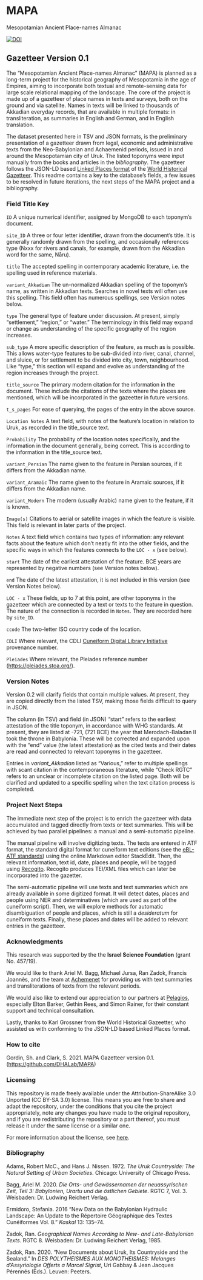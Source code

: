# MAPA
Mesopotamian Ancient Place-names Almanac

[![DOI](https://zenodo.org/badge/DOI/10.5281/zenodo.4540616.svg)](https://doi.org/10.5281/zenodo.4540616)

Gazetteer Version 0.1
-----------------------------------

The “Mesopotamian Ancient Place-names Almanac” (MAPA) is planned as a long-term project for the historical geography of Mesopotamia in the age of Empires, aiming to incorporate both textual and remote-sensing data for large scale relational mapping of the landscape. The core of the project is made up of a gazetteer of place names in texts and surveys, both on the ground and via satellite. Names in texts will be linked to thousands of Akkadian everyday records, that are available in multiple formats: in transliteration, as summaries in English and German, and in English translation.

The dataset presented here in TSV and JSON formats, is the preliminary presentation of a gazetteer drawn from legal, economic and administrative texts from the Neo-Babylonian and Achaemenid periods, issued in and around the Mesopotamian city of Uruk. The listed toponyms were input manually from the books and articles in the *bibliography*. The gazetteer follows the JSON-LD based [Linked Places format](https://github.com/LinkedPasts/linked-places/blob/master/tsv_0.3.md) of the [World Historical Gazetteer](http://whgazetteer.org/). This readme contains a key to the database’s fields, a few issues to be resolved in future iterations, the next steps of the MAPA project and a bibliography.

### Field Title Key

`ID` A unique numerical identifier, assigned by MongoDB to each toponym’s document.

`site_ID` A three or four letter identifier, drawn from the document’s title. It is generally randomly drawn from the spelling, and occasionally references type (Nxxx for rivers and canals, for example, drawn from the Akkadian word for the same, Nāru).

`title` The accepted spelling in contemporary academic literature, i.e. the spelling used in reference materials.

`variant_Akkadian` The un-normalized Akkadian spelling of the toponym’s name, as written in Akkadian texts. Searches in novel texts will often use this spelling. This field often has numerous spellings, see Version notes below.

`type` The general type of feature under discussion. At present, simply “settlement,” “region,” or “water.” The terminology in this field may expand or change as understanding of the specific geography of the region increases.

`sub_type` A more specific description of the feature, as much as is possible. This allows water-type features to be sub-divided into river, canal, channel, and sluice, or for settlement to be divided into city, town, neighbourhood. Like “type,” this section will expand and evolve as understanding of the region increases through the project.

`title_source` The primary modern citation for the information in the document. These include the citations of the texts where the places are mentioned, which will be incorporated in the gazeetter in future versions.

`t_s_pages` For ease of querying, the pages of the entry in the above source.

`Location Notes` A text field, with notes of the feature’s location in relation to Uruk, as recorded in the title_source text.

`Probability` The probability of the location notes specifically, and the information in the document generally, being correct. This is according to the information in the title_source text.

`variant_Persian` The name given to the feature in Persian sources, if it differs from the Akkadian name.

`variant_Aramaic` The name given to the feature in Aramaic sources, if it differs from the Akkadian name.

`variant_Modern` The modern (usually Arabic) name given to the feature, if it is known.

`Image(s)` Citations to aerial or satellite images in which the feature is visible. This field is relevant in later parts of the project.

`Notes` A text field which contains two types of information: any relevant facts about the feature which don’t neatly fit into the other fields, and the specific ways in which the features connects to the `LOC - x` (see below).

`start` The date of the earliest attestation of the feature. BCE years are represented by negative numbers (see Version notes below).

`end` The date of the latest attestation, it is not included in this version (see Version Notes below).

`LOC - x` These fields, up to 7 at this point, are other toponyms in the gazetteer which are connected by a text or texts to the feature in question. The nature of the connection is recorded in `Notes`. They are recorded here by `site_ID`.

`ccode` The two-letter ISO country code of the location.

`CDLI` Where relevant, the CDLI [Cuneiform Digital Library Initiative](https://cdli.ucla.edu/) provenance number.

`Pleiades` Where relevant, the Pleiades reference number (<https://pleiades.stoa.org/>).

### Version Notes

Version 0.2 will clarify fields that contain multiple values. At present, they are copied directly from the listed TSV, making those fields difficult to query in JSON.

The column (in TSV) and field (in JSON) “start” refers to the earliest attestation of the title toponym, in accordance with WHG standards. At present, they are listed at -721, (721 BCE) the year that Merodach-Baladan II took the throne in Babylonia. These will be corrected and expanded upon with the “end” value (the latest attestation) as the cited texts and their dates are read and connected to relevant toponyms in the gazetteer.

Entries in *variant_Akkadian* listed as “Various,” refer to multiple spellings with scant citation in the contemporaneous literature, while “Check RGTC” refers to an unclear or incomplete citation on the listed page. Both will be clarified and updated to a specific spelling when the text citation process is completed.

### Project Next Steps

The immediate next step of the project is to enrich the gazetteer with data accumulated and tagged directly from texts or text summaries. This will be achieved by two parallel pipelines: a manual and a semi-automatic pipeline.

The manual pipeline will involve digitizing texts. The texts are entered in ATF format, the standard digital format for cuneiform text editions (see the [eBL-ATF standards](https://github.com/ElectronicBabylonianLiterature/ebl-api/blob/master/docs/ebl-atf.md)) using the online Markdown editor StackEdit. Then, the relevant information, text id, date, places and people, will be tagged using [Recogito](https://wiki.digitalclassicist.org/Recogito). Recogito produces TEI/XML files which can later be incorporated into the gazetter.

The semi-automatic pipeline will use texts and text summaries which are already available in some digitized format. It will detect dates, places and people using NER and determinatives (which are used as part of the cuneiform script). Then, we will explore methods for automatic disambiguation of people and places, which is still a *desideratum* for cuneiform texts. Finally, these places and dates will be added to relevant entries in the gazetteer.

### Acknowledgments

This research was supported by the the **Israel Science Foundation** (grant No. 457/19).

We would like to thank Ariel M. Bagg, Michael Jursa, Ran Zadok, Francis Joannès, and the team at [Achemenet](http://www.achemenet.com/) for providing us with text summaries and transliterations of texts from the relevant periods.

We would also like to extend our appreciation to our partners at [Pelagios](https://pelagios.org/), especially Elton Barker, Gethin Rees, and Simon Rainer, for their constant support and technical consultation.

Lastly, thanks to Karl Grossner from the World Historical Gazeetter, who assisted us with conforming to the JSON-LD based Linked Places format.

### How to cite

Gordin, Sh. and Clark, S. 2021. MAPA Gazetteer version 0.1. (https://github.com/DHALab/MAPA)

### Licensing

This repository is made freely available under the Attribution-ShareAlike 3.0 Unported (CC BY-SA 3.0) license. This means you are free to share and adapt the repository, under the conditions that you cite the project appropriately, note any changes you have made to the original repository, and if you are redistributing the repository or a part thereof, you must release it under the same license or a similar one.

For more information about the license, see [here](https://creativecommons.org/licenses/by-sa/3.0/).

### Bibliography

Adams, Robert McC., and Hans J. Nissen. 1972. *The Uruk Countryside: The Natural Setting of Urban Societies*. Chicago: University of Chicago Press.

Bagg, Ariel M. 2020. *Die Orts- und Gewässernamen der neuassyrischen Zeit, Teil 3: Babylonien, Urartu und die östlichen Gebiete*. RGTC 7, Vol. 3. Weisbaden: Dr. Ludwing Reichert Verlag.

Ermidoro, Stefania. 2016 “New Data on the Babylonian Hydraulic Landscape: An Update to the Répertoire Géographique des Textes Cunéiformes Vol. 8.” *Kaskal* 13: 135–74.

Zadok, Ran. *Geographical Names According to New- and Late-Babylonian Texts*. RGTC 8. Weisbaden: Dr. Ludwing Reichert Verlag, 1985.

Zadok, Ran. 2020. “New Documents about Uruk, Its Countryside and the Sealand.” In *DES POLYTHEISMES AUX MONOTHEISMES: Melanges d’Assyriologie Offerts a Marcel Sigrist*, Uri Gabbay & Jean Jacques Pérennés (Eds.). Leuven: Peeters.
